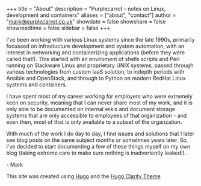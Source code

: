 +++
title = "About"
description = "Purplecarrot - notes on Linux, development and containers"
aliases = ["about", "contact"]
author = "mark@purplecarrot.co.uk"
showdate = false
showshare = false
showreadtime = false
sidebar = false
+++

I've been working with various Linux systems since the late 1990s, primarily focussed on infrastucture development and system automation, with an interest in networking and containerizing applications (before they were called that!). This started with an enviroment of shells scripts and Perl running on Slackware Linux and proprietary UNIX systems, passed through various technologies from custom IaaS solution, to indepth periods with Ansible and OpenStack, and through to Python on modern RedHat Linux systems and containers.<br>

I have spent most of my career working for employers who were extremely keen on security, meaning that I can never share most of my work, and it is only able to be documented on internal wikis and document storage systems that are only accessible to employees of that organization - and even then, most of that is only available to a subset of the organzation.<br>

With much of the work I do day to day, I find issues and solutions that I later see blog posts on the same subject months or sometimes years later. So, I've decided to start documenting a few of these things myself on my own blog (taking extreme care to make sure nothing is inadvertently leaked!). 

\- Mark

This site was created using [Hugo](https://github.com/gohugoio) and the [Hugo Clarity Theme](https://github.com/chipzoller/hugo-clarity)

